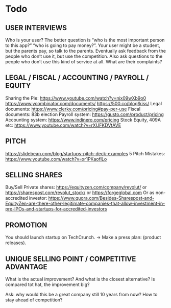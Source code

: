 # Todo

## USER INTERVIEWS

Who is your user?
The better question is “who is the most important person to this app?” “who is going to pay money?”.  Your user might be a student, but the parents pay, so talk to the parents.
Eventually ask feedback from the people who don’t use it, but use the competition.
Also ask questions to the people who don’t use this kind of service at all. What are their complaints?

## LEGAL / FISCAL / ACCOUNTING / PAYROLL / EQUITY

Sharing the Pie: https://www.youtube.com/watch?v=njx09wXb9o0
https://www.ycombinator.com/documents/
https://500.co/blog/kiss/
Legal documents: https://www.clerky.com/pricing#pay-per-use
Fiscal documents: 83b election
Payroll system: https://gusto.com/product/pricing
Accounting system: https://www.indinero.com/pricing
Stock Equity, 409A etc: https://www.youtube.com/watch?v=rXUFKDVtAVE

## PITCH

https://slidebean.com/blog/startups-pitch-deck-examples
5 Pitch Mistakes: https://www.youtube.com/watch?v=xr1PKaoflLo

## SELLING SHARES

Buy/Sell Private shares: https://equityzen.com/company/revolut/ or https://sharespost.com/revolut_stock/ or https://forgeglobal.com
Or as non-accredited investor: https://www.quora.com/Besides-Sharespost-and-EquityZen-are-there-other-legitimate-companies-that-allow-investment-in-pre-IPOs-and-startups-for-accredited-investors

## PROMOTION

You should launch startup on TechCrunch.
-> Make a press plan: (product releases).

## UNIQUE SELLING POINT / COMPETITIVE ADVANTAGE

What is the actual improvement? And what is the closest alternative? Is compared tot hat, the improvement big?

Ask: why would this be a great company still 10 years from now? How to stay ahead of competition?
